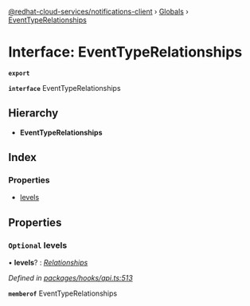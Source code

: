 [@redhat-cloud-services/notifications-client](../README.md) › [Globals](../globals.md) › [EventTypeRelationships](eventtyperelationships.md)

# Interface: EventTypeRelationships

**`export`** 

**`interface`** EventTypeRelationships

## Hierarchy

* **EventTypeRelationships**

## Index

### Properties

* [levels](eventtyperelationships.md#optional-levels)

## Properties

### `Optional` levels

• **levels**? : *[Relationships](relationships.md)*

*Defined in [packages/hooks/api.ts:513](https://github.com/RedHatInsights/javascript-clients/blob/master/packages/hooks/api.ts#L513)*

**`memberof`** EventTypeRelationships
